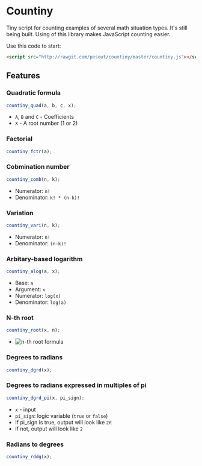 # Countiny
Tiny script for counting examples of several math situation types. It's still being built. Using of this library makes JavaScript counting easier.

Use this code to start:

``` html
<script src="http://rawgit.com/pesout/countiny/master/countiny.js"></script>
```

## Features

### Quadratic formula

```javascript
countiny_quad(a, b, c, x);
```

- `A`, `B` and `C` - Coefficients
- `X` - A root number (1 or 2)

### Factorial

```javascript
countiny_fctr(a);
```

### Cobmination number

```javascript
countiny_comb(n, k);
```

- Numerator: `n!`
- Denominator: `k! * (n-k)!`

### Variation

```javascript
countiny_vari(n, k);
```

- Numerator: `n!`
- Denominator: `(n-k)!`

### Arbitary-based logarithm

```javascript
countiny_alog(a, x);
```

- Base: `a`
- Argument: `x`
- Numerator: `log(x)`
- Denominator: `log(a)`

### N-th root

```javascript
countiny_root(x, n);
```
- ![n-th root formula](https://wikimedia.org/api/rest_v1/media/math/render/svg/5d9845f4838d72b3362cf0dfdd2e78784efd37ac)

### Degrees to radians

```javascript
countiny_dgrd(x);
```

### Degrees to radians expressed in multiples of pi

```javascript
countiny_dgrd_pi(x, pi_sign);
```

- `x` - input
- `pi_sign`: logic variable (`true` or `false`)
 - If pi_sign is true, output will look like `2π`
 - If not, output will look like `2`

### Radians to degrees

```javascript
countiny_rddg(x);
```
